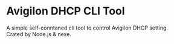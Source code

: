 # Avigilon DHCP CLI Tool

A simple self-conntaned cli tool to control Avigilon DHCP setting.  
Crated by Node.js & nexe.
